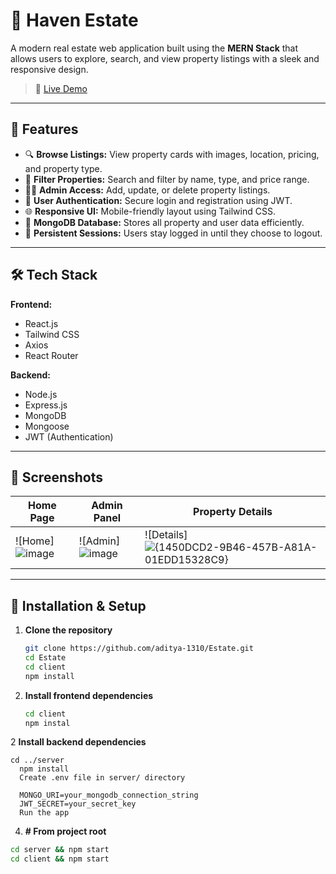 # 🏡 Haven Estate

A modern real estate web application built using the **MERN Stack** that allows users to explore, search, and view property listings with a sleek and responsive design.

> 🚀 [Live Demo](https://estate-rmjs.onrender.com)

---

## 📌 Features

- 🔍 **Browse Listings:** View property cards with images, location, pricing, and property type.
- 🎯 **Filter Properties:** Search and filter by name, type, and price range.
- 🧑‍💼 **Admin Access:** Add, update, or delete property listings.
- 🔐 **User Authentication:** Secure login and registration using JWT.
- 🌐 **Responsive UI:** Mobile-friendly layout using Tailwind CSS.
- 💾 **MongoDB Database:** Stores all property and user data efficiently.
- 🔁 **Persistent Sessions:** Users stay logged in until they choose to logout.

---

## 🛠 Tech Stack

**Frontend:**  
- React.js  
- Tailwind CSS  
- Axios  
- React Router

**Backend:**  
- Node.js  
- Express.js  
- MongoDB  
- Mongoose  
- JWT (Authentication)

---

## 📸 Screenshots

| Home Page | Admin Panel | Property Details |
|----------|--------------|------------------|
| ![Home]![image](https://github.com/user-attachments/assets/0fb5d560-c88e-4faf-b206-116363d30624) | ![Admin]![image](https://github.com/user-attachments/assets/f25c9251-0109-411a-951f-28d88265a50b) | ![Details]![{1450DCD2-9B46-457B-A81A-01EDD15328C9}](https://github.com/user-attachments/assets/b7a5c96d-7dc1-48b5-ab74-3898090e67ac) |


---

## 🔧 Installation & Setup

1. **Clone the repository**
   ```bash
   git clone https://github.com/aditya-1310/Estate.git
   cd Estate
   cd client
   npm install
2. **Install frontend dependencies**
    ```bash
    cd client
   npm instal
2 **Install backend dependencies**

    cd ../server
      npm install
      Create .env file in server/ directory

      MONGO_URI=your_mongodb_connection_string
      JWT_SECRET=your_secret_key
      Run the app

4. **# From project root**
 ```bash
cd server && npm start
cd client && npm start

